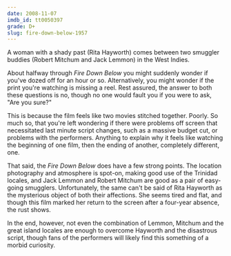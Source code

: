 ```yaml
---
date: 2008-11-07
imdb_id: tt0050397
grade: D+
slug: fire-down-below-1957
---
```


A woman with a shady past (Rita Hayworth) comes between two smuggler buddies (Robert Mitchum and Jack Lemmon) in the West Indies.

About halfway through _Fire Down Below_ you might suddenly wonder if you've dozed off for an hour or so. Alternatively, you might wonder if the print you're watching is missing a reel. Rest assured, the answer to both these questions is no, though no one would fault you if you were to ask, "Are you sure?"

This is because the film feels like two movies stitched together. Poorly. So much so, that you're left wondering if there were problems off screen that necessitated last minute script changes, such as a massive budget cut, or problems with the performers. Anything to explain why it feels like watching the beginning of one film, then the ending of another, completely different, one.

That said, the _Fire Down Below_ does have a few strong points. The location photography and atmosphere is spot-on, making good use of the Trinidad locales, and Jack Lemmon and Robert Mitchum are good as a pair of easy-going smugglers. Unfortunately, the same can't be said of Rita Hayworth as the mysterious object of both their affections. She seems tired and flat, and though this film marked her return to the screen after a four-year absence, the rust shows.

In the end, however, not even the combination of Lemmon, Mitchum and the great island locales are enough to overcome Hayworth and the disastrous script, though fans of the performers will likely find this something of a morbid curiosity.
